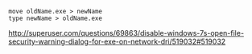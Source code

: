 ```cmd.exe
move oldName.exe > newName
type newName > oldName.exe
```

http://superuser.com/questions/69863/disable-windows-7s-open-file-security-warning-dialog-for-exe-on-network-dri/519032#519032
